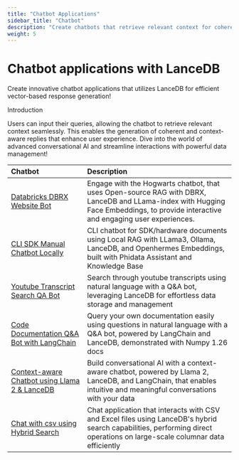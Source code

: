```yaml
---
title: "Chatbot Applications"
sidebar_title: "Chatbot"
description: "Create chatbots that retrieve relevant context for coherent and context-aware replies"
weight: 5
---
```


Chatbot applications with LanceDB 
====================================================================

 Create innovative chatbot applications that utilizes LanceDB for efficient vector-based response generation!  
 
Introduction 

 Users can input their queries, allowing the chatbot to retrieve relevant context seamlessly.  This enables the generation of coherent and context-aware replies that enhance user experience.  Dive into the world of advanced conversational AI and streamline interactions with powerful data management! 

| Chatbot | Description |
|:--------|:------------|
| [Databricks DBRX Website Bot](https://github.com/lancedb/vectordb-recipes/blob/main/examples/databricks_DBRX_website_bot) | Engage with the Hogwarts chatbot, that uses Open-source RAG with DBRX, LanceDB and LLama-index with Hugging Face Embeddings, to provide interactive and engaging user experiences. |
| [CLI SDK Manual Chatbot Locally](https://github.com/lancedb/vectordb-recipes/blob/main/examples/CLI-SDK-Manual-Chatbot-Locally) | CLI chatbot for SDK/hardware documents using Local RAG with LLama3, Ollama, LanceDB, and Openhermes Embeddings, built with Phidata Assistant and Knowledge Base |
| [Youtube Transcript Search QA Bot](https://github.com/lancedb/vectordb-recipes/blob/main/examples/Youtube-Search-QA-Bot) | Search through youtube transcripts using natural language with a Q&A bot, leveraging LanceDB for effortless data storage and management |
| [Code Documentation Q&A Bot with LangChain](https://github.com/lancedb/vectordb-recipes/blob/main/examples/Code-Documentation-QA-Bot) | Query your own documentation easily using questions in natural language with a Q&A bot, powered by LangChain and LanceDB, demonstrated with Numpy 1.26 docs |
| [Context-aware Chatbot using Llama 2 & LanceDB](https://github.com/lancedb/vectordb-recipes/blob/main/tutorials/chatbot_using_Llama2_&_lanceDB) | Build conversational AI with a context-aware chatbot, powered by Llama 2, LanceDB, and LangChain, that enables intuitive and meaningful conversations with your data |
| [Chat with csv using Hybrid Search](https://github.com/lancedb/vectordb-recipes/tree/main/examples/archived_examples/Chat_with_csv_file) | Chat application that interacts with CSV and Excel files using LanceDB's hybrid search capabilities, performing direct operations on large-scale columnar data efficiently |
